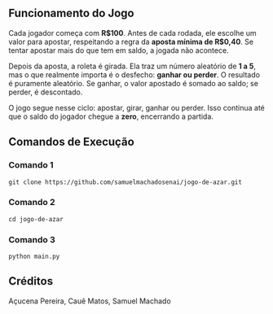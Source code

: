 ## Funcionamento do Jogo

Cada jogador começa com **R\$100**. Antes de cada rodada, ele escolhe um valor para apostar, respeitando a regra da **aposta mínima de R\$0,40**. Se tentar apostar mais do que tem em saldo, a jogada não acontece.

Depois da aposta, a roleta é girada. Ela traz um número aleatório de **1 a 5**, mas o que realmente importa é o desfecho: **ganhar ou perder**. O resultado é puramente aleatório. Se ganhar, o valor apostado é somado ao saldo; se perder, é descontado.

O jogo segue nesse ciclo: apostar, girar, ganhar ou perder. Isso continua até que o saldo do jogador chegue a **zero**, encerrando a partida.












## Comandos de Execução


### Comando 1
```git clone https://github.com/samuelmachadosenai/jogo-de-azar.git```

### Comando 2
```cd jogo-de-azar```

### Comando 3
```python main.py```


## Créditos

Açucena Pereira, Cauê Matos, Samuel Machado